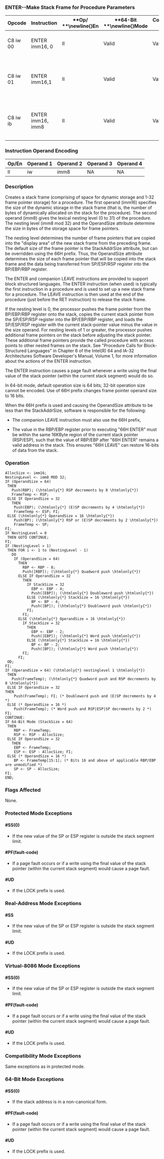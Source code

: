 ### ENTER--Make Stack Frame for Procedure Parameters


|**Opcode**|**Instruction**|**Op/ **\newline{}**En**|**64-Bit **\newline{}**Mode**|**Compat/**\newline{}**Leg Mode**|**Description**|
|----------|---------------|------------------------|-----------------------------|---------------------------------|---------------|
|C8 iw 00|ENTER imm16, 0|II|Valid|Valid|Create a stack frame for a procedure.|
|C8 iw 01|ENTER imm16,1|II|Valid|Valid|Create a stack frame with a nested pointer for a procedure.|
|C8 iw ib|ENTER imm16, imm8|II|Valid |Valid|Create a stack frame with nested pointers for a procedure.|
### Instruction Operand Encoding


|Op/En|Operand 1|Operand 2|Operand 3|Operand 4|
|-----|---------|---------|---------|---------|
|II|iw|imm8|NA|NA|
### Description


Creates a stack frame (comprising of space for dynamic storage and 1-32 frame pointer storage) for a procedure. The first operand (imm16) specifies the size of the dynamic storage in the stack frame (that is, the number of bytes of dynamically allocated on the stack for the procedure). The second operand (imm8) gives the lexical nesting level (0 to 31) of the procedure. The nesting level (imm8 mod 32) and the OperandSize attribute determine the size in bytes of the storage space for frame pointers.

The nesting level determines the number of frame pointers that are copied into the "display area" of the new stack frame from the preceding frame. The default size of the frame pointer is the StackAddrSize attribute, but can be overridden using the 66H prefix. Thus, the OperandSize attribute determines the size of each frame pointer that will be copied into the stack frame and the data being transferred from SP/ESP/RSP register into the BP/EBP/RBP register.

The ENTER and companion LEAVE instructions are provided to support block structured languages. The ENTER instruction (when used) is typically the first instruction in a procedure and is used to set up a new stack frame for a procedure. The LEAVE instruction is then used at the end of the procedure (just before the RET instruction) to release the stack frame.

If the nesting level is 0, the processor pushes the frame pointer from the BP/EBP/RBP register onto the stack, copies the current stack pointer from the SP/ESP/RSP register into the BP/EBP/RBP register, and loads the SP/ESP/RSP register with the current stack-pointer value minus the value in the size operand. For nesting levels of 1 or greater, the processor pushes additional frame pointers on the stack before adjusting the stack pointer. These additional frame pointers provide the called procedure with access points to other nested frames on the stack. See "Procedure Calls for Block-Structured Languages" in Chapter 6 of the Intel(R) 64 and IA-32 Architectures Software Developer's Manual, Volume 1, for more information about the actions of the ENTER instruction.

The ENTER instruction causes a page fault whenever a write using the final value of the stack pointer (within the current stack segment) would do so.

In 64-bit mode, default operation size is 64 bits; 32-bit operation size cannot be encoded. Use of 66H prefix changes frame pointer operand size to 16 bits.

When the 66H prefix is used and causing the OperandSize attribute to be less than the StackAddrSize, software is responsible for the following:

*  The companion LEAVE instruction must also use the 66H prefix,

*  The value in the RBP/EBP register prior to executing "66H ENTER" must be within the same 16KByte region of the current stack pointer (RSP/ESP), such that the value of RBP/EBP after "66H ENTER" remains a valid address in the stack. This ensures "66H LEAVE" can restore 16-bits of data from the stack.


### Operation

```info-verb
AllocSize <- imm16;
NestingLevel <- imm8 MOD 32;
IF (OperandSize = 64)
 THEN 
   Push(RBP); (\htmlonly{*} RSP decrements by 8 \htmlonly{*})
   FrameTemp <- RSP; 
 ELSE IF OperandSize = 32
   THEN 
    Push(EBP); (\htmlonly{*} (E)SP decrements by 4 \htmlonly{*})
    FrameTemp <- ESP; FI;
 ELSE (\htmlonly{*} OperandSize = 16 \htmlonly{*})
    Push(BP); (\htmlonly{*} RSP or (E)SP decrements by 2 \htmlonly{*})
    FrameTemp <- SP; 
FI;
IF NestingLevel = 0
 THEN GOTO CONTINUE;
FI;
IF (NestingLevel > 1) 
 THEN FOR i <- 1 to (NestingLevel - 1)
   DO 
    IF (OperandSize = 64)
      THEN
        RBP <- RBP - 8;
        Push([RBP]); (\htmlonly{*} Quadword push \htmlonly{*})
      ELSE IF OperandSize = 32
        THEN
          IF StackSize = 32
            EBP <- EBP - 4;
            Push([EBP]); (\htmlonly{*} Doubleword push \htmlonly{*})
          ELSE (\htmlonly{*} StackSize = 16 \htmlonly{*})
            BP <- BP - 4;
            Push([BP]); (\htmlonly{*} Doubleword push \htmlonly{*})
          FI;
        FI;
      ELSE (\htmlonly{*} OperandSize = 16 \htmlonly{*})
        IF StackSize = 32
          THEN
            EBP <- EBP - 2;
            Push([EBP]); (\htmlonly{*} Word push \htmlonly{*})
          ELSE (\htmlonly{*} StackSize = 16 \htmlonly{*})
            BP <- BP - 2;
            Push([BP]); (\htmlonly{*} Word push \htmlonly{*})
        FI;
      FI;
 OD;
FI;
IF (OperandSize = 64) (\htmlonly{*} nestinglevel 1 \htmlonly{*})
 THEN
   Push(FrameTemp); (\htmlonly{*} Quadword push and RSP decrements by 8 \htmlonly{*})
 ELSE IF OperandSize = 32
THEN 
    Push(FrameTemp); FI; (* Doubleword push and (E)SP decrements by 4 *)
 ELSE (* OperandSize = 16 *)
    Push(FrameTemp); (* Word push and RSP|ESP|SP decrements by 2 *)
FI;
CONTINUE:
IF 64-Bit Mode (StackSize = 64)
 THEN
    RBP <- FrameTemp;
    RSP <- RSP - AllocSize;
 ELSE IF OperandSize = 32 
   THEN
    EBP <- FrameTemp;
    ESP <- ESP - AllocSize; FI;
 ELSE (* OperandSize = 16 *)
    BP <- FrameTemp[15:1]; (* Bits 16 and above of applicable RBP/EBP are unmodified *)
    SP <- SP - AllocSize;
FI;
END;
```
### Flags Affected


None.


### Protected Mode Exceptions

#### #SS(0)
* If the new value of the SP or ESP register is outside the stack segment limit.

#### #PF(fault-code)
* If a page fault occurs or if a write using the final value of the stack pointer (within the current stack segment) would cause a page fault.

#### #UD
* If the LOCK prefix is used.

### Real-Address Mode Exceptions

#### #SS
* If the new value of the SP or ESP register is outside the stack segment limit.

#### #UD
* If the LOCK prefix is used.

### Virtual-8086 Mode Exceptions

#### #SS(0)
* If the new value of the SP or ESP register is outside the stack segment limit.

#### #PF(fault-code)
* If a page fault occurs or if a write using the final value of the stack pointer (within the current stack segment) would cause a page fault.

#### #UD
* If the LOCK prefix is used.

### Compatibility Mode Exceptions



Same exceptions as in protected mode.


### 64-Bit Mode Exceptions

#### #SS(0)
* If the stack address is in a non-canonical form.

#### #PF(fault-code)
* If a page fault occurs or if a write using the final value of the stack pointer (within the current stack segment) would cause a page fault.

#### #UD
* If the LOCK prefix is used.
